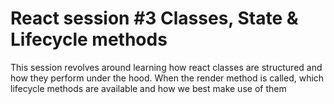 # React session #3 Classes, State & Lifecycle methods
This session revolves around learning how react classes are structured and how they perform under the hood.
When the render method is called, which lifecycle methods are available and how we best make use of them
